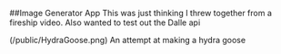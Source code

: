##Image Generator App
This was just thinking I threw together from a fireship video. 
Also  wanted to test out the Dalle api

(/public/HydraGoose.png)
An attempt at making a hydra goose
